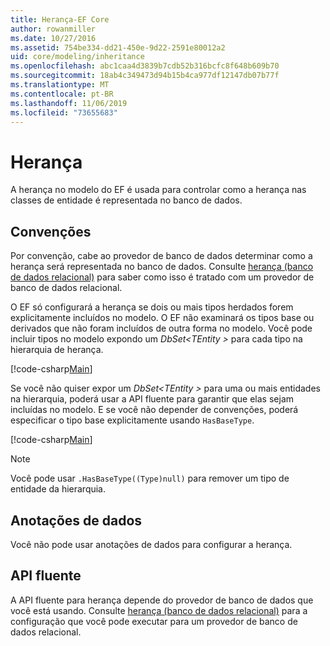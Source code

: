 ```yaml
---
title: Herança-EF Core
author: rowanmiller
ms.date: 10/27/2016
ms.assetid: 754be334-dd21-450e-9d22-2591e80012a2
uid: core/modeling/inheritance
ms.openlocfilehash: abc1caa4d3839b7cdb52b316bcfc8f648b609b70
ms.sourcegitcommit: 18ab4c349473d94b15b4ca977df12147db07b77f
ms.translationtype: MT
ms.contentlocale: pt-BR
ms.lasthandoff: 11/06/2019
ms.locfileid: "73655683"
---
```

# <a name="inheritance"></a>Herança

A herança no modelo do EF é usada para controlar como a herança nas classes de entidade é representada no banco de dados.

## <a name="conventions"></a>Convenções

Por convenção, cabe ao provedor de banco de dados determinar como a herança será representada no banco de dados. Consulte [herança (banco de dados relacional)](relational/inheritance.md) para saber como isso é tratado com um provedor de banco de dados relacional.

O EF só configurará a herança se dois ou mais tipos herdados forem explicitamente incluídos no modelo. O EF não examinará os tipos base ou derivados que não foram incluídos de outra forma no modelo. Você pode incluir tipos no modelo expondo um *DbSet\<TEntity >* para cada tipo na hierarquia de herança.

[!code-csharp[Main](../../../samples/core/Modeling/Conventions/InheritanceDbSets.cs?highlight=3-4&name=Model)]

Se você não quiser expor um *DbSet\<TEntity >* para uma ou mais entidades na hierarquia, poderá usar a API fluente para garantir que elas sejam incluídas no modelo.
E se você não depender de convenções, poderá especificar o tipo base explicitamente usando `HasBaseType`.

[!code-csharp[Main](../../../samples/core/Modeling/Conventions/InheritanceModelBuilder.cs?highlight=7&name=Context)]

> [!NOTE]
> Você pode usar `.HasBaseType((Type)null)` para remover um tipo de entidade da hierarquia.

## <a name="data-annotations"></a>Anotações de dados

Você não pode usar anotações de dados para configurar a herança.

## <a name="fluent-api"></a>API fluente

A API fluente para herança depende do provedor de banco de dados que você está usando. Consulte [herança (banco de dados relacional)](relational/inheritance.md) para a configuração que você pode executar para um provedor de banco de dados relacional.
